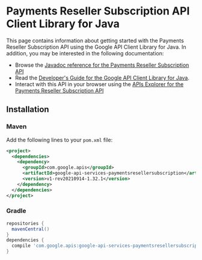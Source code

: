 # Payments Reseller Subscription API Client Library for Java



This page contains information about getting started with the Payments Reseller Subscription API
using the Google API Client Library for Java. In addition, you may be interested
in the following documentation:

* Browse the [Javadoc reference for the Payments Reseller Subscription API][javadoc]
* Read the [Developer's Guide for the Google API Client Library for Java][google-api-client].
* Interact with this API in your browser using the [APIs Explorer for the Payments Reseller Subscription API][api-explorer]

## Installation

### Maven

Add the following lines to your `pom.xml` file:

```xml
<project>
  <dependencies>
    <dependency>
      <groupId>com.google.apis</groupId>
      <artifactId>google-api-services-paymentsresellersubscription</artifactId>
      <version>v1-rev20210914-1.32.1</version>
    </dependency>
  </dependencies>
</project>
```

### Gradle

```gradle
repositories {
  mavenCentral()
}
dependencies {
  compile 'com.google.apis:google-api-services-paymentsresellersubscription:v1-rev20210914-1.32.1'
}
```

[javadoc]: https://googleapis.dev/java/google-api-services-paymentsresellersubscription/latest/index.html
[google-api-client]: https://github.com/googleapis/google-api-java-client/
[api-explorer]: https://developers.google.com/apis-explorer/#p/paymentsresellersubscription/v1/
